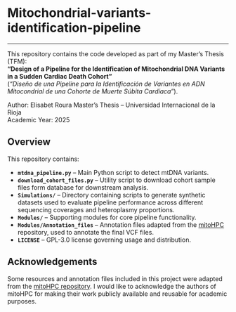 # Mitochondrial-variants-identification-pipeline
--- 
This repository contains the code developed as part of my Master’s Thesis (TFM):  
**“Design of a Pipeline for the Identification of Mitochondrial DNA Variants in a Sudden Cardiac Death Cohort”**  
(*“Diseño de una Pipeline para la Identificación de Variantes en ADN Mitocondrial de una Cohorte de Muerte Súbita Cardíaca”*).  

Author: Elisabet Roura
Master’s Thesis – Universidad Internacional de la Rioja  
Academic Year: 2025 


## Overview

This repository contains:

- **`mtdna_pipeline.py`** – Main Python script to detect mtDNA variants.
- **`download_cohort_files.py`** – Utility script to download cohort sample files form database for downstream analysis.
- **`Simulations/`** – Directory containing scripts to generate synthetic datasets used to evaluate pipeline performance across different sequencing coverages and heteroplasmy proportions.
- **`Modules/`** – Supporting modules for core pipeline functionality.
- **`Modules/Annotation_files`** –  Annotation files adapted from the [mitoHPC](https://github.com/mitoNGS/mitoHPC) repository, used to annotate the final VCF files.
- **`LICENSE`** – GPL-3.0 license governing usage and distribution.


## Acknowledgements

Some resources and annotation files included in this project were adapted from the [mitoHPC repository](https://github.com/mitoNGS/mitoHPC). I would like to acknowledge the authors of mitoHPC for making their work publicly available and reusable for academic purposes. 
